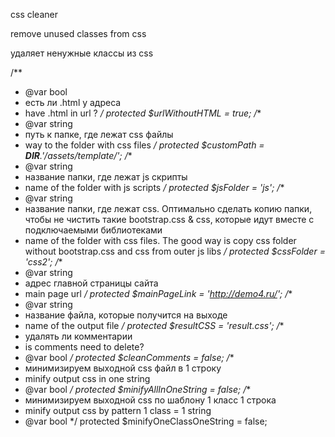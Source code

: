 css cleaner

remove unused classes from css

удаляет ненужные классы из css


/**
 * @var bool
 * есть ли .html у адреса
 * have .html in url ?
 */
protected $urlWithoutHTML = true;
/**
 * @var string
 * путь к папке, где лежат css файлы
 * way to the folder with css files
 */
protected $customPath = __DIR__.'/assets/template/';
/**
 * @var string
 * название папки, где лежат js скрипты
 * name of the folder with js scripts
 */
protected $jsFolder = 'js';
/**
 * @var string
 * название папки, где лежат css. Оптимально сделать копию папки, чтобы не чистить такие bootstrap.css & css, которые идут вместе с подключаемыми библиотеками
 * name of the folder with css files. The good way is copy css folder without bootstrap.css and css from outer js libs
 */
protected $cssFolder = 'css2';
/**
 * @var string
 * адрес главной страницы сайта
 * main page url
 */
protected $mainPageLink = 'http://demo4.ru/';
/**
 * @var string
 * название файла, которые получится на выходе
 * name of the output file
 */
protected $resultCSS = 'result.css';
/**
 * удалять ли комментарии
 * is comments need to delete? 
 * @var bool
 */
protected $cleanComments = false;
/**
 * минимизируем выходной css файл в 1 строку
 * minify output css in one string
 * @var bool
 */
protected $minifyAllInOneString = false;
/**
 * минимизируем выходной css по шаблону 1 класс 1 строка
 * minify output css by pattern 1 class = 1 string
 * @var bool
 */
protected $minifyOneClassOneString = false;